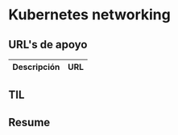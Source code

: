 # Kubernetes networking


## URL's de apoyo

| Descripción | URL |
| ------------- | ------------- |

## TIL


## Resume

